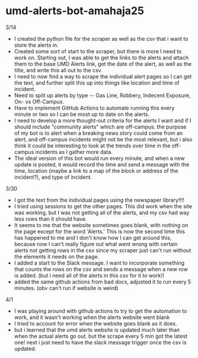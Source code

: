 # umd-alerts-bot-amahaja25

3/14 
* I created the python file for the scraper as well as the csv that i want to store the alerts in.
* Created some sort of start to the scraper, but there is more I need to work on. Starting out, I was able to get the links to the alerts and attach them to the base UMD Alerts link, get the date of the alert, as well as the title, and write this all out to the csv. 
* I need to now find a way to scrape the individual alert pages so I can get the text, and further split this up into things like location and time of incident.
* Need to split up alerts by type -- Gas Line, Robbery, Indecent Exposure, On- vs Off-Campus.
* Have to implement GitHub Actions to automate running this every minute or two so I can be most up to date on the alerts.
* I need to develop a more thought-out criteria for the alerts I want and if I should include "community alerts" which are off-campus. the purpose of my bot is to alert when a breaking news story could come from an alert, and off-campus incidents might not be the most relevant, but i also think it could be interesting to look at the trends over time in the off-campus incidents as I gather more data.
* The ideal version of this bot would run every minute, and when a new update is posted, it would record the time and send a message with the time, location (maybe a link to a map of the block or address of the incident?), and type of incident.

3/30
* I got the text from the individual pages using the newspaper library!!!!
* I tried using sessions to get the other pages. This did work when the site was working, but I was not getting all of the alerts, and my csv had way less rows than it should have. 
* It seems to me that the website sometimes  goes blank, with nothing on the page except for the word 'Alerts.' This is now the second time this has happened to me and I don't know how I can get around this, because now I can't really figure out what went wrong with certain alerts not getting rows in the csv since my scraper just can't run without the elements it needs on the page.
* I added a start to the Slack message. I want to incorporate something that counts the rows on the csv and sends a message when a new row is added. (but i need all of the alerts in this csv for it to work!)
* added the same github actions from bad docs, adjusted it to run every 5 minutes. (obv can't run if website is weird)

4/1
* I was playing around with github actions to try to get the automation to work, and it wasn't working when the alerts website went blank
* I tried to account for error when the website goes blank as it does.
* but i learned that the umd alerts website is updated much later than when the actual alerts go out. but the scrape every 5 min got the latest one! next i just need to have the slack message trigger once the csv is updated.

